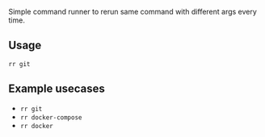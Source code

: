 Simple command runner to rerun same command with different args every time.

## Usage
`rr git`

## Example usecases
- `rr git`
- `rr docker-compose`
- `rr docker`


